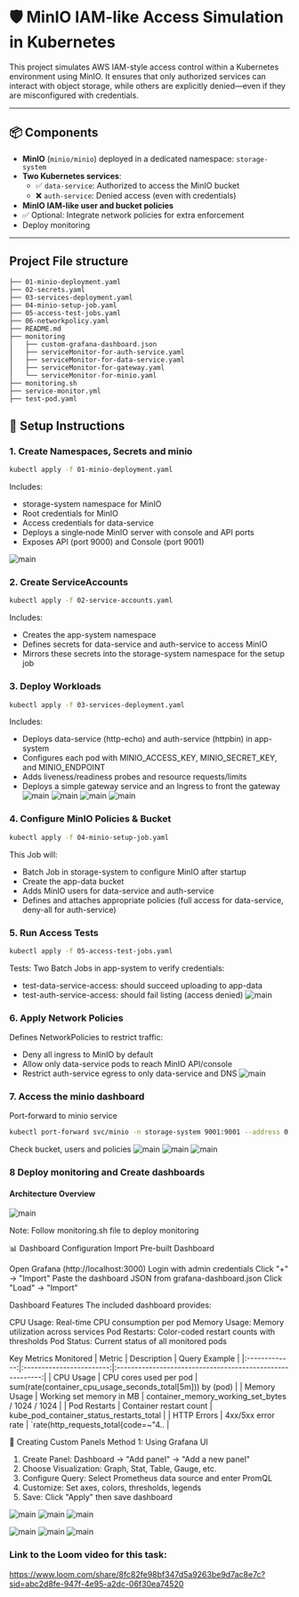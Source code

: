 # 🛡️ MinIO IAM-like Access Simulation in Kubernetes

This project simulates AWS IAM-style access control within a Kubernetes environment using MinIO. It ensures that only authorized services can interact with object storage, while others are explicitly denied—even if they are misconfigured with credentials.

---

## 📦 Components

- **MinIO** (`minio/minio`) deployed in a dedicated namespace: `storage-system`
- **Two Kubernetes services**:
  - ✅ `data-service`: Authorized to access the MinIO bucket
  - ❌ `auth-service`: Denied access (even with credentials)
- **MinIO IAM-like user and bucket policies**
- ✅ Optional: Integrate network policies for extra enforcement
- Deploy monitoring

---

## Project File structure
```test
├── 01-minio-deployment.yaml
├── 02-secrets.yaml
├── 03-services-deployment.yaml
├── 04-minio-setup-job.yaml
├── 05-access-test-jobs.yaml
├── 06-networkpolicy.yaml
├── README.md
├── monitoring
│   ├── custom-grafana-dashboard.json
│   ├── serviceMonitor-for-auth-service.yaml
│   ├── serviceMonitor-for-data-service.yaml
│   ├── serviceMonitor-for-gateway.yaml
│   └── serviceMonitor-for-minio.yaml
├── monitoring.sh
├── service-monitor.yml
├── test-pod.yaml
```

## 🚀 Setup Instructions

### 1. Create Namespaces, Secrets and minio

```bash
kubectl apply -f 01-minio-deployment.yaml
```

Includes:
- storage-system namespace for MinIO
- Root credentials for MinIO
- Access credentials for data-service
- Deploys a single‐node MinIO server with console and API ports
- Exposes API (port 9000) and Console (port 9001)

![main](images/2.png)

### 2. Create ServiceAccounts

```bash
kubectl apply -f 02-service-accounts.yaml
```

Includes:
- Creates the app-system namespace
- Defines secrets for data-service and auth-service to access MinIO
- Mirrors these secrets into the storage-system namespace for the setup job

### 3. Deploy Workloads

```bash
kubectl apply -f 03-services-deployment.yaml
```
Includes:
- Deploys data-service (http-echo) and auth-service (httpbin) in app-system
- Configures each pod with MINIO_ACCESS_KEY, MINIO_SECRET_KEY, and MINIO_ENDPOINT
- Adds liveness/readiness probes and resource requests/limits
- Deploys a simple gateway service and an Ingress to front the gateway
![main](images/6.png)
![main](images/7.png)
![main](images/8.png)
![main](images/9.png)

### 4. Configure MinIO Policies & Bucket

```bash
kubectl apply -f 04-minio-setup-job.yaml
```
This Job will:
- Batch Job in storage-system to configure MinIO after startup
- Create the app-data bucket
- Adds MinIO users for data-service and auth-service
- Defines and attaches appropriate policies (full access for data-service, deny-all for auth-service)

### 5. Run Access Tests
```bash
kubectl apply -f 05-access-test-jobs.yaml
```
Tests:
Two Batch Jobs in app-system to verify credentials:
  - test-data-service-access: should succeed uploading to app-data
  - test-auth-service-access: should fail listing (access denied)
![main](images/10.png)

### 6. Apply Network Policies

Defines NetworkPolicies to restrict traffic:

  - Deny all ingress to MinIO by default
  - Allow only data-service pods to reach MinIO API/console
  - Restrict auth-service egress to only data-service and DNS
![main](images/11.png)

### 7. Access the minio dashboard

Port-forward to minio service

```bash
kubectl port-forward svc/minio -n storage-system 9001:9001 --address 0.0.0.0
```

Check bucket, users and policies
![main](images/3.png)
![main](images/4.png)
![main](images/5.png)

### 8 Deploy monitoring and Create dashboards

#### Architecture Overview
![main](images/1.png)


Note: Follow monitoring.sh file to deploy monitoring

📊 Dashboard Configuration
Import Pre-built Dashboard

Open Grafana (http://localhost:3000)
Login with admin credentials
Click "+" → "Import"
Paste the dashboard JSON from grafana-dashboard.json
Click "Load" → "Import"

Dashboard Features
The included dashboard provides:

CPU Usage: Real-time CPU consumption per pod
Memory Usage: Memory utilization across services
Pod Restarts: Color-coded restart counts with thresholds
Pod Status: Current status of all monitored pods

Key Metrics Monitored
|     Metric    |        Description       |                       Query Example                       |
|:-------------:|:------------------------:|:---------------------------------------------------------:|
| CPU Usage     | CPU cores used per pod   | sum(rate(container_cpu_usage_seconds_total[5m])) by (pod) |
| Memory Usage  | Working set memory in MB | container_memory_working_set_bytes / 1024 / 1024          |
| Pod Restarts  | Container restart count  | kube_pod_container_status_restarts_total                  |
| HTTP Errors   | 4xx/5xx error rate       | `rate(http_requests_total{code=~"4..                      |

🎨 Creating Custom Panels
Method 1: Using Grafana UI

1. Create Panel: Dashboard → "Add panel" → "Add a new panel"
2. Choose Visualization: Graph, Stat, Table, Gauge, etc.
3. Configure Query: Select Prometheus data source and enter PromQL
4. Customize: Set axes, colors, thresholds, legends
5. Save: Click "Apply" then save dashboard

![main](images/12.png)
![main](images/13.png)
![main](images/14.png)

![main](images/12.png)
![main](images/13.png)
![main](images/14.png)

### Link to the Loom video for this task: 
https://www.loom.com/share/8fc82fe98bf347d5a9263be9d7ac8e7c?sid=abc2d8fe-947f-4e95-a2dc-06f30ea74520